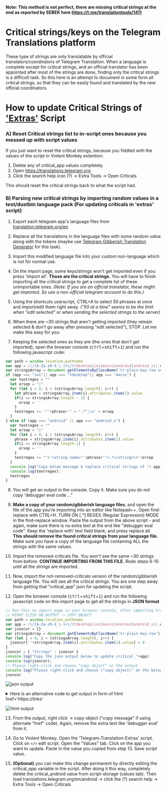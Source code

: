 **Note: This method is not perfect, there are missing critical strings at the end as reported by SEBEK here https://t.me/translationtools/1411**

# Critical strings/keys on the Telegram Translations platform
These type of strings are only translatable by official translators/coordinators of Telegram Translation.
When a language is complete except for critical strings, and an official translator has been appointed after most of the strings are done, finding only the critical strings is a difficult task. So this here is an attempt to document in some form all critical strings, so that they can be easily found and translated by the new official coordinators.

# How to update Critical Strings of ['Extras'](https://github.com/rondevous/telegram-translation-extras) Script

### A) Reset Critical strings list to in-script ones because you messed up with script values
If you just want to reset the critical strings, because you fiddled with the values of the script in Violent Monkey extention:
1. Delete any of critical_app values completely. 
2. Open https://translations.telegram.org
3. Click the search help icon (?) -> Extra Tools -> Open Criticals

This should reset the critical strings back to what the script had.

### B) Parsing new critical strings by importing random values in a test/dustbin language pack (For updating criticals in 'extras' script)

1. Export each telegram app's language files from [translation.telegram.org/en](translation.telegram.org/en)

2. Replace all the translations in the language files with some random value along with the tokens (maybe use [Telegram Gibberish Translation Generator](https://github.com/rondevous/Telegram-Translation-QuickHacks/blob/main/tg-gibberish-translation-generator.md]) for this task).

3. Import this modified language file into your custom non-language which is not for normal use.

4. On the import page, some keys/strings won't get imported even if you press 'import all'. **Those are the critical strings.** You will have to finish importing all the critical strings to get a complete list of these unimportable ones. _(Note: If you are an official translator, these might get imported. So use a non-official telegram account to do this.)_

5. Using the shortcuts userscript, CTRL+A to select 50 phrases at once and import/edit them right away. _("50 at a time" seems to be the limit when "edit selected" or when sending the selected strings to the server)_

6. When there are ~30 strings that aren't getting imported (they remain selected & don't go away after pressing "edit selected"), STOP. Let me make this easy for you:

7. Keeping the selected ones as they are (the ones that don't get imported), open the browser console (<kbd>ctrl</kbd>+<kbd>shift</kbd>+<kbd>i</kbd>) and run the following javascript code:
```javascript
var path = window.location.pathname
var app = /\/[A-Za-z0-9_\-]+\/(tdesktop|ios|macos|android|android_x)/.exec(path)[1]
var stringsArray = document.getElementsByClassName('tr-plain-key-row selected')
if (app === "ios"|| app === "tdesktop"|| app === "macos") {
  var textregex = ""
  let orsep = "|" 
  for (let i = 0; i < (stringsArray.length); i++) {
    let phrase = stringsArray.item(i).attributes.item(1).value
    if(i == stringsArray.length - 1) { 
      orsep = ''
    }
    textregex += '"'+phrase+'" = ".*";\n' + orsep
  }
} else if (app === "android" || app === "android_x") {
  var textregex = ""
  let orsep = "|"
  for (let i = 0; i < (stringsArray.length); i++) {
    phrase = stringsArray.item(i).attributes.item(1).value
    if(i == stringsArray.length-1) {
      orsep = ''
    }
    textregex += ""+'<string name="'+phrase+'">.*</string>\n'+orsep
  }
  console.log("Copy below message & replace critical strings of "+ app)
  console.log(textregex);
  textregex
}
```
8. You will get an output in the console. Copy it. Make sure you do not copy 'debugger eval code ..."
9. **Make a copy of your random/gibberish language files**, and open the file of the app you're importing into an editor like Notepad++. Open find-replace with CTRL+H. TURN ON [.*] REGEX (Regular Expression) MODE in the find-replace window. Paste the output from the above script - and again, make sure there is no extra text at the end like "debugger eval code". Keep the 'replace with' text field blank, and press replace all. **This should remove the found critical strings from your language file.** Make sure you have a copy of the language file containing ALL the strings with the same values.

10. Import the removed-criticals file. You won't see the same ~30 strings from before. **CONTINUE IMPORTING FROM THIS FILE.** Redo steps 6-10 until all the strings are imported.

11. Now, import the not-removed-criticals version of the random/gibberish language file. You will see all the critical strings. You are one step away from getting that "critical_app" json for updating the script.

12. Open the browser console (<kbd>ctrl</kbd>+<kbd>shift</kbd>+<kbd>i</kbd>) and run the following javascript code on this import page to get all the strings in **JSON format**
```javascript
// Run this on import page in your browser console, after importing translations of all strings
// RIGHT CLICK ON OUTPUT -> COPY OBJECT
var path = window.location.pathname
var app = /\/[A-Za-z0-9_\-]+\/(tdesktop|ios|macos|android|android_x)/.exec(path)[1]
var jsoncor = {}
var stringsArray = document.getElementsByClassName('tr-plain-key-row')
for (let i = 0; i < (stringsArray.length); i++) {
  jsoncor[''+stringsArray.item(i).attributes.item(1).value] = 0
}
jsoncor = { "strings" : jsoncor }
console.log("Copy the json output below to update critical_"+app)
console.log(jsoncor);
// Please right-click and choose "copy object" on the output
console.log("Please right-click and choose \"copy object\" on the below output")
jsoncor
```
![json output](https://user-images.githubusercontent.com/67483423/177001187-3b969465-976e-4138-a1da-b872c5ee1be1.jpg)

<details>
<summary>Here is an alternative code to get output in form of html href='https://links' </summary>
<pre>
<code>
// Run this to get output in the form of href=https://links
// RIGHT CLICK ON OUTPUT -> COPY MESSAGE
var path = window.location.pathname
var device = /\/[A-Za-z0-9_\-]+\/(tdesktop|ios|macos|android|android_x)/.exec(path)[1]
var textcor = ''
var stringsArray = document.getElementsByClassName('tr-plain-key-row')
for (let i = 0; i &lt; (stringsArray.length); i++) {
  let stringname = stringsArray.item(i).attributes.item(1).value
  textcor = textcor+ "&lt;a href='"+(window.location.protocol + '//' + window.location.host + '/en/'+device+'/untranslated/' + stringname) +"\'&gt;"+stringname+"&lt;/a&gt;" + "&lt;br&gt;\n\n"
}
console.log("Copy below message and paste it in html file.")
console.log(textcor)
textcor
</code>
</pre>
</details>

![html output](https://user-images.githubusercontent.com/67483423/177001223-01a6b93a-6e99-43aa-b8e3-a05888be250b.jpg)

13. From the output, right click -> copy object ("copy message" if using alternate "href" code). Again, remove the extra text like 'debugger eval' from it.

14. Go to Violent Monkey. Open the 'Telegram-Translation-Extras' script. Click on `</>` edit script. Open the "Values" tab. Click on the app you want to update. Paste in the value you copied from step 13. Save script value.

15. **(Optional)** you can make this change permanent by directly editing the critical_<i>app</i> variable in the script. After doing it this way, completely delete the critical_android value from script-storage (values tab). Then load translations.telegram.org/en/android -> click the (?) search help -> Extra Tools -> Open Criticals
